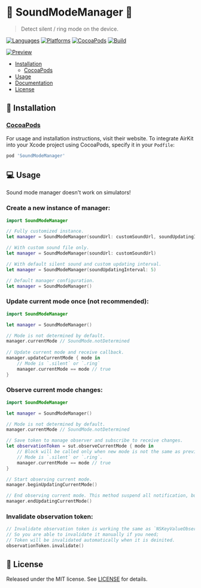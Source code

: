 # 📴 SoundModeManager 📳
> Detect silent / ring mode on the device.

[![Languages](https://img.shields.io/github/languages/top/yurii-lysytsia/SoundModeManager?color=orange)]()
[![Platforms](https://img.shields.io/cocoapods/p/SoundModeManager)]()
[![CocoaPods](https://img.shields.io/cocoapods/v/SoundModeManager?color=red)]()
[![Build](https://img.shields.io/github/workflow/status/yurii-lysytsia/SoundModeManager/Prepare%20pull%20request%20to%20merge)]()

[![Preview]()](Preview.mp4)

- [Installation](#-installation)
    - [CocoaPods](#cocoapods)
- [Usage](#-usage)
- [Documentation](#-documentation)
- [License](#-license)

## 🚀 Installation

### [CocoaPods](https://cocoapods.org) 
For usage and installation instructions, visit their website. To integrate AirKit into your Xcode project using CocoaPods, specify it in your `Podfile`:
```ruby
pod 'SoundModeManager'
```

## 💻 Usage
Sound mode manager doesn't work on simulators!
 
### Create a new instance of manager:
```swift
import SoundModeManager

// Fully customized instance.
let manager = SoundModeManager(soundUrl: customSoundUrl, soundUpdatingInterval: 5)

// With custom sound file only.
let manager = SoundModeManager(soundUrl: customSoundUrl)

// With default silent sound and custom updating interval. 
let manager = SoundModeManager(soundUpdatingInterval: 5)

// Default manager configuration. 
let manager = SoundModeManager()
```

### Update current mode once (not recommended):
```swift
import SoundModeManager

let manager = SoundModeManager()

// Mode is not determined by default.
manager.currentMode // SoundMode.notDetermined
        
// Update current mode and receive callback.
manager.updateCurrentMode { mode in
    // Mode is `.silent` or `.ring`
    manager.currentMode == mode // true
}
```

### Observe current mode changes:
```swift
import SoundModeManager

let manager = SoundModeManager()

// Mode is not determined by default.
manager.currentMode // SoundMode.notDetermined

// Save token to manage observer and subscribe to receive changes.
let observationToken = sut.observeCurrentMode { mode in
    // Block will be called only when new mode is not the same as previous.  
    // Mode is `.silent` or `.ring`.
    manager.currentMode == mode // true
}

// Start observing current mode.
manager.beginUpdatingCurrentMode()

// End observing current mode. This method suspend all notification, but all observers are still valid.
manager.endUpdatingCurrentMode()
```

### Invalidate observation token:
```swift
// Invalidate observation token is working the same as `NSKeyValueObservation`;
// So you are able to invalidate it manually if you need;
// Token will be invalidated automatically when it is deinited.  
observationToken.invalidate()
``` 

## 📜 License
Released under the MIT license. See [LICENSE](LICENSE) for details.
